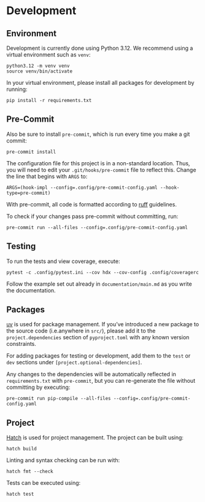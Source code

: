 # Development

## Environment

Development is currently done using Python 3.12. We recommend using a virtual
environment such as ``venv``:

    python3.12 -m venv venv
    source venv/bin/activate

In your virtual environment, please install all packages for
development by running:

    pip install -r requirements.txt

## Pre-Commit

Also be sure to install `pre-commit`, which is run every time
you make a git commit:

    pre-commit install

The configuration file for this project is in a
non-standard location. Thus, you will need to edit your
`.git/hooks/pre-commit` file to reflect this. Change
the line that begins with `ARGS` to:

    ARGS=(hook-impl --config=.config/pre-commit-config.yaml --hook-type=pre-commit)

With pre-commit, all code is formatted according to
[ruff](https://docs.astral.sh/ruff/) guidelines.

To check if your changes pass pre-commit without committing, run:

    pre-commit run --all-files --config=.config/pre-commit-config.yaml

## Testing

To run the tests and view coverage, execute:

    pytest -c .config/pytest.ini --cov hdx --cov-config .config/coveragerc

Follow the example set out already in ``documentation/main.md`` as you write the documentation.

## Packages

[uv](https://github.com/astral-sh/uv) is used for
package management.  If you’ve introduced a new package to the
source code (i.e.anywhere in `src/`), please add it to the
`project.dependencies` section of
`pyproject.toml` with any known version constraints.

For adding packages for testing or development, add them to
the `test` or `dev` sections under `[project.optional-dependencies]`.

Any changes to the dependencies will be automatically reflected in
`requirements.txt` with `pre-commit`, but you can re-generate
the file without committing by executing:

    pre-commit run pip-compile --all-files --config=.config/pre-commit-config.yaml

## Project

[Hatch](https://hatch.pypa.io/) is used for project management. The project 
can be built using: 

    hatch build

Linting and syntax checking can be run with:

    hatch fmt --check

Tests can be executed using:

    hatch test